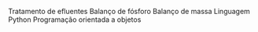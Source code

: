 Tratamento de efluentes
Balanço de fósforo
Balanço de massa
Linguagem Python
Programação orientada a objetos

